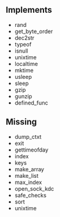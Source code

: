 ## Implements

- rand
- get_byte_order
- dec2str
- typeof
- isnull
- unixtime
- localtime
- mktime
- usleep
- sleep
- gzip
- gunzip
- defined_func

## Missing
- dump_ctxt
- exit
- gettimeofday
- index
- keys
- make_array
- make_list
- max_index
- open_sock_kdc
- safe_checks
- sort
- unixtime
